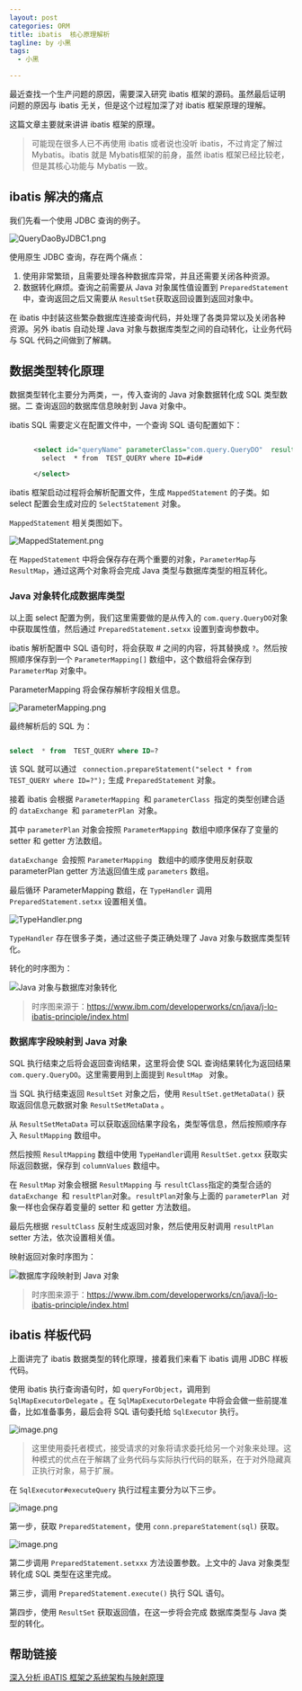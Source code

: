 ```yaml
---
layout: post
categories: ORM
title: ibatis  核心原理解析
tagline: by 小黑
tags: 
  - 小黑

---
```


最近查找一个生产问题的原因，需要深入研究 ibatis 框架的源码。虽然最后证明问题的原因与 ibatis 无关，但是这个过程加深了对 ibatis 框架原理的理解。

这篇文章主要就来讲讲 ibatis 框架的原理。

<!--more-->

> 可能现在很多人已不再使用 ibatis 或者说也没听 ibatis，不过肯定了解过 Mybatis。ibatis 就是 Mybatis框架的前身，虽然 ibatis 框架已经比较老，但是其核心功能与 Mybatis 一致。

## ibatis 解决的痛点

我们先看一个使用 JDBC 查询的例子。

![QueryDaoByJDBC1.png](http://www.justdojava.com/assets/images/2019/java/image_andyxh/20190728/QueryDaoByJDBC1-862ba548.png)

使用原生 JDBC 查询，存在两个痛点：

1. 使用非常繁琐，且需要处理各种数据库异常，并且还需要关闭各种资源。
2. 数据转化麻烦。查询之前需要从 Java 对象属性值设置到 `PreparedStatement`中，查询返回之后又需要从 `ResultSet`获取返回设置到返回对象中。

在 ibatis 中封装这些繁杂数据库连接查询代码，并处理了各类异常以及关闭各种资源。另外 ibatis 自动处理 Java 对象与数据库类型之间的自动转化，让业务代码与 SQL 代码之间做到了解耦。

## 数据类型转化原理

数据类型转化主要分为两类，一，传入查询的 Java 对象数据转化成 SQL 类型数据。二 查询返回的数据库信息映射到 Java 对象中。

ibatis SQL 需要定义在配置文件中，一个查询 SQL 语句配置如下：

```xml

      <select id="queryName" parameterClass="com.query.QueryDO"  resultClass="com.query.QueryDO" >
		select  * from  TEST_QUERY where ID=#id#

      </select>
```

ibatis 框架启动过程将会解析配置文件，生成  `MappedStatement` 的子类。如 select 配置会生成对应的 `SelectStatement` 对象。

`MappedStatement` 相关类图如下。

![MappedStatement.png](http://www.justdojava.com/assets/images/2019/java/image_andyxh/20190728/MappedStatement-89058ff2.png)

在 `MappedStatement` 中将会保存存在两个重要的对象，`ParameterMap`与 `ResultMap`，通过这两个对象将会完成 Java 类型与数据库类型的相互转化。


### Java 对象转化成数据库类型

以上面 select 配置为例，我们这里需要做的是从传入的 `com.query.QueryDO`对象中获取属性值，然后通过 `PreparedStatement.setxx` 设置到查询参数中。

ibatis 解析配置中 SQL 语句时，将会获取 # 之间的内容，将其替换成 `?`。然后按照顺序保存到一个 `ParameterMapping[]` 数组中，这个数组将会保存到 `ParameterMap` 对象中。

ParameterMapping 将会保存解析字段相关信息。

![ParameterMapping.png](http://www.justdojava.com/assets/images/2019/java/image_andyxh/20190728/ParameterMapping-2fb5e2eb.png)

最终解析后的 SQL 为：

```sql

select  * from  TEST_QUERY where ID=?

```

该 SQL 就可以通过 ` connection.prepareStatement("select * from  TEST_QUERY where ID=?");` 生成 `PreparedStatement` 对象。

接着 ibatis 会根据 `ParameterMapping `和 `parameterClass `指定的类型创建合适的 `dataExchange `和 `parameterPlan `对象。

其中 `parameterPlan` 对象会按照 `ParameterMapping `数组中顺序保存了变量的 setter 和 getter 方法数组。

`dataExchange `会按照 `ParameterMapping ` 数组中的顺序使用反射获取 parameterPlan getter 方法返回值生成 `parameters` 数组。

最后循环 ParameterMapping 数组，在 `TypeHandler` 调用  `PreparedStatement.setxx` 设置相关值。

![TypeHandler.png](http://www.justdojava.com/assets/images/2019/java/image_andyxh/20190728/TypeHandler-314cd88b.png)

`TypeHandler` 存在很多子类，通过这些子类正确处理了 Java 对象与数据库类型转化。

转化的时序图为：

![Java 对象与数据库对象转化](http://www.justdojava.com/assets/images/2019/java/image_andyxh/20190728/image006.png)

> 时序图来源于：https://www.ibm.com/developerworks/cn/java/j-lo-ibatis-principle/index.html

### 数据库字段映射到 Java 对象

SQL 执行结束之后将会返回查询结果，这里将会使 SQL 查询结果转化为返回结果 `com.query.QueryDO`。这里需要用到上面提到 `ResultMap ` 对象。

当 SQL 执行结束返回 `ResultSet` 对象之后，使用 `ResultSet.getMetaData()` 获取返回信息元数据对象 `ResultSetMetaData` 。

从 `ResultSetMetaData` 可以获取返回结果字段名，类型等信息，然后按照顺序存入 `ResultMapping` 数组中。

然后按照 `ResultMapping` 数组中使用 `TypeHandler`调用 `ResultSet.getxx` 获取实际返回数据，保存到 `columnValues` 数组中。

在 `ResultMap` 对象会根据  `ResultMapping` 与 `resultClass`指定的类型合适的 `dataExchange `和 `resultPlan`对象。`resultPlan`对象与上面的  `parameterPlan `对象一样也会保存着变量的 setter 和 getter 方法数组。

最后先根据 `resultClass` 反射生成返回对象，然后使用反射调用 `resultPlan` setter 方法，依次设置相关值。

映射返回对象时序图为：

![数据库字段映射到 Java 对象](http://www.justdojava.com/assets/images/2019/java/image_andyxh/20190728/image007.png)

> 时序图来源于：https://www.ibm.com/developerworks/cn/java/j-lo-ibatis-principle/index.html

## ibatis 样板代码

上面讲完了 ibatis 数据类型的转化原理，接着我们来看下 ibatis 调用 JDBC 样板代码。 

使用 ibatis 执行查询语句时，如 `queryForObject`，调用到 `SqlMapExecutorDelegate` 。在 `SqlMapExecutorDelegate` 中将会会做一些前提准备，比如准备事务，最后会将 SQL 语句委托给 `SqlExecutor` 执行。

![image.png](http://www.justdojava.com/assets/images/2019/java/image_andyxh/20190728/image-1f0f4bb5.png)

> 这里使用委托者模式，接受请求的对象将请求委托给另一个对象来处理。这种模式的优点在于解耦了业务代码与实际执行代码的联系，在于对外隐藏真正执行对象，易于扩展。 

在 `SqlExecutor#executeQuery`  执行过程主要分为以下三步。

![image.png](http://www.justdojava.com/assets/images/2019/java/image_andyxh/20190728/image-866b88e2.png)

第一步，获取 `PreparedStatement`，使用 `conn.prepareStatement(sql)` 获取。

![image.png](http://www.justdojava.com/assets/images/2019/java/image_andyxh/20190728/image-2bb65f4a.png)

第二步调用 `PreparedStatement.setxxx` 方法设置参数。上文中的 Java 对象类型转化成 SQL 类型在这里完成。

第三步，调用 `PreparedStatement.execute()` 执行 SQL 语句。

第四步，使用 `ResultSet` 获取返回值，在这一步将会完成 数据库类型与 Java 类型的转化。


## 帮助链接

[深入分析 iBATIS 框架之系统架构与映射原理](https://www.ibm.com/developerworks/cn/java/j-lo-ibatis-principle/index.html)